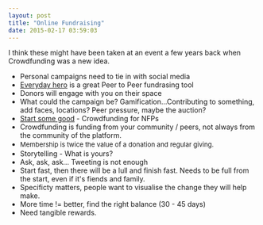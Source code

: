 ```yaml
---
layout: post
title: "Online Fundraising"
date: 2015-02-17 03:59:03
---
```


I think these might have been taken at an event a few years back when Crowdfunding was a new idea.

*   Personal campaigns need to tie in with social media
*   <a href="http://www.everydayhero.com.au/" target="_blank">Everyday hero</a> is a great Peer to Peer fundrasing tool
*   Donors will engage with you on their space
*   What could the campaign be? Gamification…Contributing to something, add faces, locations? Peer pressure, maybe the auction?
*   <a href="http://startsomegood.com/" target="_blank">Start some good</a> - Crowdfunding for NFPs
*   Crowdfunding is funding from your community / peers, not always from the community of the platform.
*   <span style="font-size: 13.0080003738403px; line-height: 1.538em;">Membership is twice the value of a donation and regular giving.</span>
*   Storytelling - What is yours?
*   Ask, ask, ask… Tweeting is not enough
*   Start fast, then there will be a lull and finish fast. Needs to be full from the start, even if it's fiends and family.
*   Specificty matters, people want to visualise the change they will help make.
*   More time != better, find the right balance (30 - 45 days)
*   Need tangible rewards.